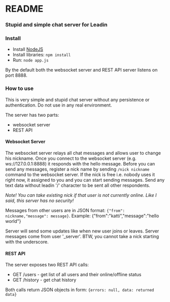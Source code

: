 # README #


### Stupid and simple chat server for Leadin ###

### Install ###

* Install [NodeJS](https://nodejs.org)
* Install libraries: `npm install`
* Run: `node app.js`

By the default both the websocket server and REST API server listens on port 8888.

### How to use ###

This is very simple and stupid chat server without any persistence or authentication. Do not use in any real environment.

The server has two parts:
* websocket server
* REST API

#### Websocket Server ####

The websocket server relays all chat messages and allows user to change his nickname. Once you connect to the websocket server (e.g. ws://127.0.0.1:8888) it responds with the hello message. Before you can send any messages, register a nick name by sending `/nick nickname` command to the websocket server. If the nick is free i.e. nobody uses it right now, it assigned to you and you can start sending messages. Send any text data without leadin '/' character to be sent all other respondents.

*Note! You can take existing nick if that user is not currently online. Like I said, this server has no security!*

Messages from other users are in JSON format: `{"from": nickname,"message": message}`. Example:
{"from":"katti","message":"hello world"}

Server will send some updates like when new user joins or leaves. Server messages come from user '_server'. BTW, you cannot take a nick starting with the underscore.

#### REST API ####

The server exposes two REST API calls:
* GET /users - get list of all users and their online/offline status
* GET /history - get chat history

Both calls return JSON objects in form: `{errors: null, data: returned data}`
